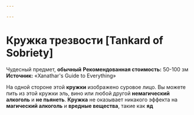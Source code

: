 ```yaml
---

---
```

# Кружка трезвости [Tankard of Sobriety]

Чудесный предмет, **обычный**
**Рекомендованная стоимость:** 50-100 зм
**Источник:** «Xanathar's Guide to Everything»

На одной стороне этой **кружки** изображено суровое лицо. Вы можете пить из этой кружки эль, вино или любой другой **немагический алкоголь** и **не пьянеть**. **Кружка** не оказывает никакого эффекта на **магический алкоголь** и **вредные вещества**, такие как **яд**